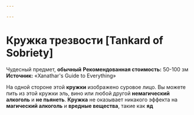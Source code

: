 ```yaml
---

---
```

# Кружка трезвости [Tankard of Sobriety]

Чудесный предмет, **обычный**
**Рекомендованная стоимость:** 50-100 зм
**Источник:** «Xanathar's Guide to Everything»

На одной стороне этой **кружки** изображено суровое лицо. Вы можете пить из этой кружки эль, вино или любой другой **немагический алкоголь** и **не пьянеть**. **Кружка** не оказывает никакого эффекта на **магический алкоголь** и **вредные вещества**, такие как **яд**